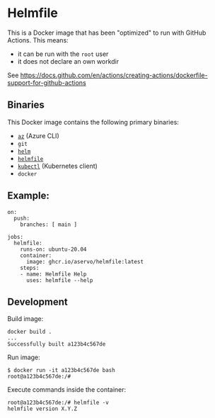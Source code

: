Helmfile
========

This is a Docker image that has been "optimized" to run with GitHub Actions.
This means:

* it can be run with the `root` user
* it does not declare an own workdir

See https://docs.github.com/en/actions/creating-actions/dockerfile-support-for-github-actions

## Binaries

This Docker image contains the following primary binaries:

* [`az`](https://pypi.org/project/azure-cli/) (Azure CLI)
* `git`
* [`helm`](https://github.com/helm/helm/releases)
* [`helmfile`](https://github.com/roboll/helmfile/releases)
* [`kubectl`](https://github.com/kubernetes/kubernetes/blob/master/CHANGELOG/CHANGELOG-1.22.md) (Kubernetes client)
* `docker`

## Example:

```
on:
  push:
    branches: [ main ]

jobs:
  helmfile:
    runs-on: ubuntu-20.04
    container:
      image: ghcr.io/aservo/helmfile:latest
    steps:
    - name: Helmfile Help
      uses: helmfile --help
```

## Development

Build image:

```
docker build .
...
Successfully built a123b4c567de
```

Run image:

```
$ docker run -it a123b4c567de bash
root@a123b4c567de:/#
```

Execute commands inside the container:

```
root@a123b4c567de:/# helmfile -v
helmfile version X.Y.Z
```
